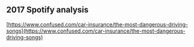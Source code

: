 ## 2017 Spotify analysis

[https://www.confused.com/car-insurance/the-most-dangerous-driving-songs](https://www.confused.com/car-insurance/the-most-dangerous-driving-songs)
